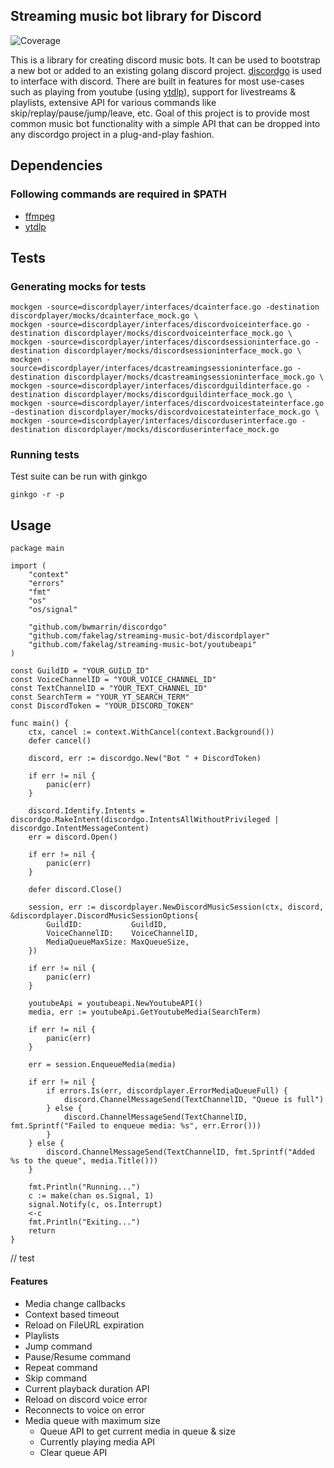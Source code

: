 ## Streaming music bot library for Discord
![Coverage](https://img.shields.io/badge/Coverage-93.4%25-brightgreen)

This is a library for creating discord music bots. It can be used to bootstrap a new bot or added to an existing golang discord project. [discordgo](https://github.com/bwmarrin/discordgo) is used to interface with discord. There are built in features for most use-cases such as playing from youtube (using [ytdlp](https://github.com/yt-dlp/yt-dlp)), support for livestreams & playlists, extensive API for various commands like skip/replay/pause/jump/leave, etc. Goal of this project is to provide most common music bot functionality with a simple API that can be dropped into any discordgo project in a plug-and-play fashion.

## Dependencies
### Following commands are required in $PATH
- [ffmpeg](https://ffmpeg.org/)
- [ytdlp](https://github.com/yt-dlp/yt-dlp)

## Tests
### Generating mocks for tests
```shell
mockgen -source=discordplayer/interfaces/dcainterface.go -destination discordplayer/mocks/dcainterface_mock.go \
mockgen -source=discordplayer/interfaces/discordvoiceinterface.go -destination discordplayer/mocks/discordvoiceinterface_mock.go \
mockgen -source=discordplayer/interfaces/discordsessioninterface.go -destination discordplayer/mocks/discordsessioninterface_mock.go \
mockgen -source=discordplayer/interfaces/dcastreamingsessioninterface.go -destination discordplayer/mocks/dcastreamingsessioninterface_mock.go \
mockgen -source=discordplayer/interfaces/discordguildinterface.go -destination discordplayer/mocks/discordguildinterface_mock.go \
mockgen -source=discordplayer/interfaces/discordvoicestateinterface.go -destination discordplayer/mocks/discordvoicestateinterface_mock.go \
mockgen -source=discordplayer/interfaces/discorduserinterface.go -destination discordplayer/mocks/discorduserinterface_mock.go
```
### Running tests
Test suite can be run with ginkgo
```shell
ginkgo -r -p
```

## Usage
```golang
package main

import (
	"context"
	"errors"
	"fmt"
	"os"
	"os/signal"

	"github.com/bwmarrin/discordgo"
	"github.com/fakelag/streaming-music-bot/discordplayer"
	"github.com/fakelag/streaming-music-bot/youtubeapi"
)

const GuildID = "YOUR_GUILD_ID"
const VoiceChannelID = "YOUR_VOICE_CHANNEL_ID"
const TextChannelID = "YOUR_TEXT_CHANNEL_ID"
const SearchTerm = "YOUR_YT_SEARCH_TERM"
const DiscordToken = "YOUR_DISCORD_TOKEN"

func main() {
	ctx, cancel := context.WithCancel(context.Background())
	defer cancel()

	discord, err := discordgo.New("Bot " + DiscordToken)

	if err != nil {
		panic(err)
	}

	discord.Identify.Intents = discordgo.MakeIntent(discordgo.IntentsAllWithoutPrivileged | discordgo.IntentMessageContent)
	err = discord.Open()

	if err != nil {
		panic(err)
	}

	defer discord.Close()

	session, err := discordplayer.NewDiscordMusicSession(ctx, discord, &discordplayer.DiscordMusicSessionOptions{
		GuildID:           GuildID,
		VoiceChannelID:    VoiceChannelID,
		MediaQueueMaxSize: MaxQueueSize,
	})

	if err != nil {
		panic(err)
	}

	youtubeApi = youtubeapi.NewYoutubeAPI()
	media, err := youtubeApi.GetYoutubeMedia(SearchTerm)

	if err != nil {
		panic(err)
	}

	err = session.EnqueueMedia(media)

	if err != nil {
		if errors.Is(err, discordplayer.ErrorMediaQueueFull) {
			discord.ChannelMessageSend(TextChannelID, "Queue is full")
		} else {
			discord.ChannelMessageSend(TextChannelID, fmt.Sprintf("Failed to enqueue media: %s", err.Error()))
		}
	} else {
		discord.ChannelMessageSend(TextChannelID, fmt.Sprintf("Added %s to the queue", media.Title()))
	}

	fmt.Println("Running...")
	c := make(chan os.Signal, 1)
	signal.Notify(c, os.Interrupt)
	<-c
	fmt.Println("Exiting...")
	return
}
```

// test

#### Features
- Media change callbacks
- Context based timeout
- Reload on FileURL expiration
- Playlists
- Jump command
- Pause/Resume command
- Repeat command
- Skip command
- Current playback duration API
- Reload on discord voice error
- Reconnects to voice on error
- Media queue with maximum size
	- Queue API to get current media in queue & size
	- Currently playing media API
	- Clear queue API